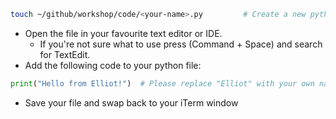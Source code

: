 ```bash
touch ~/github/workshop/code/<your-name>.py         # Create a new python file e.g. touch ~/github/workshop/code/elliot.py
```
* Open the file in your favourite text editor or IDE.
  * If you're not sure what to use press (Command + Space) and search for TextEdit. 
* Add the following code to your python file:
```python
print("Hello from Elliot!")  # Please replace "Elliot" with your own name or something witty
```
* Save your file and swap back to your iTerm window